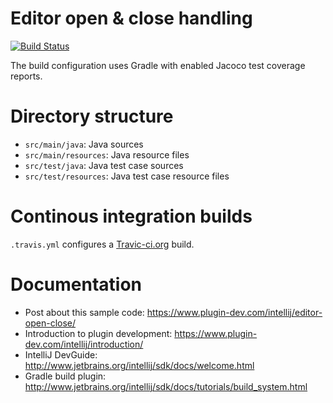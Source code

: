 # Editor open & close handling

[![Build Status](https://travis-ci.org/jansorg/intellij-plugin-base.svg?branch=master)](https://travis-ci.org/jansorg/intellij-editor-open-close)

The build configuration uses Gradle with enabled Jacoco test coverage reports.

# Directory structure

- `src/main/java`: Java sources
- `src/main/resources`: Java resource files
- `src/test/java`: Java test case sources
- `src/test/resources`: Java test case resource files

# Continous integration builds

`.travis.yml` configures a [Travic-ci.org](https://travis-ci.org/) build.

# Documentation
- Post about this sample code: https://www.plugin-dev.com/intellij/editor-open-close/
- Introduction to plugin development: https://www.plugin-dev.com/intellij/introduction/
- IntelliJ DevGuide: http://www.jetbrains.org/intellij/sdk/docs/welcome.html
- Gradle build plugin: http://www.jetbrains.org/intellij/sdk/docs/tutorials/build_system.html

